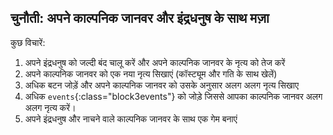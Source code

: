 ## चुनौती: अपने काल्पनिक जानवर और इंद्रधनुष के साथ मज़ा

कुछ विचारें:

1. अपने इंद्रधनुष को जल्दी बंद चालू करें और अपने काल्पनिक जानवर के नृत्य को तेज करें
2. अपने काल्पनिक जानवर को एक नया नृत्य सिखाएं (कॉस्ट्यूम और गति के साथ खेलें)
3. अधिक बटन जोड़ें और अपने काल्पनिक जानवर को उसके अनुसार अलग अलग नृत्य सिखाए
4. अधिक `events`{:class="block3events"} को जोड़े जिससे आपका काल्पनिक जानवर अलग अलग नृत्य करें।
5. अपने इंद्रधनुष और नाचने वाले काल्पनिक जानवर के साथ एक गेम बनाएं
